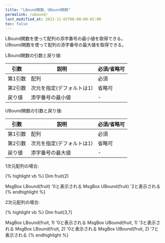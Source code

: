 ```yaml
---
title: "LBound関数、UBound関数"
permalink: /ubound/
last_modified_at: 2021-11-02T00:00:00-02:00
toc: false
---
```


LBound関数を使って配列の添字番号の最小値を取得できる。  
UBound関数を使って配列の添字番号の最大値を取得できる。  

LBound関数の引数と戻り値:

|引数|説明|必須/省略可|
|---|---|---|
|第1引数|配列|必須|
|第2引数|次元を指定(デフォルトは1)|省略可|
|戻り値|添字番号の最小値|-|

UBound関数の引数と戻り値:

|引数|説明|必須/省略可|
|---|---|---|
|第1引数|配列|必須|
|第2引数|次元を指定(デフォルトは1)|省略可|
|戻り値|添字番号の最大値|-|

1次元配列の場合:

{% highlight vb %}
Dim fruit(2)

MsgBox LBound(fruit) '0と表示される
MsgBox UBound(fruit) '2と表示される
{% endhighlight %}

2次元配列の場合:

{% highlight vb %}
Dim fruit(3,7)

MsgBox LBound(fruit, 1) '0と表示される
MsgBox UBound(fruit, 1) '3と表示される
MsgBox LBound(fruit, 2) '0と表示される
MsgBox UBound(fruit, 2) '7と表示される
{% endhighlight %}
